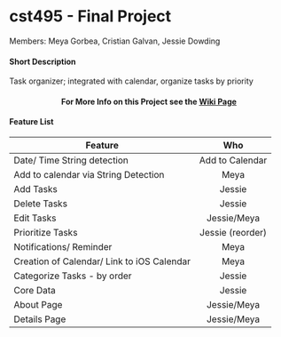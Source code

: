 # cst495 - Final Project

Members: Meya Gorbea, Cristian Galvan, Jessie Dowding

#### Short Description
Task organizer; integrated with calendar, organize tasks by priority

<h4 align="center"> For More Info on this Project see the <a href="https://github.com/JessDF/cst495_FinalProject/wiki">Wiki Page</a> </h4>

#### Feature List

| Feature        | Who         | 
| ------------- |:-------------:|
|  Date/ Time String detection    |   Add to Calendar   |
|  Add to calendar via String Detection    |   Meya    |
|  Add Tasks    |  Jessie  |
|  Delete Tasks    |  Jessie     |
|  Edit Tasks    |   Jessie/Meya    |
|  Prioritize Tasks    |   Jessie (reorder)    |
|  Notifications/ Reminder    |    Meya   |
|  Creation of Calendar/ Link to iOS Calendar    |    Meya   |
|  Categorize Tasks - by order    |   Jessie  |
|  Core Data   |  Jessie |
|  About Page  |  Jessie/Meya |
|  Details Page  |  Jessie/Meya |






